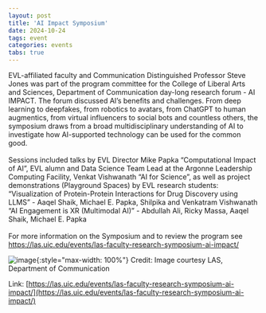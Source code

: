 ```yaml
---
layout: post
title: 'AI Impact Symposium'
date: 2024-10-24
tags: event
categories: events
tabs: true
---
```


EVL-affiliated faculty and Communication Distinguished Professor Steve Jones was part of the program committee for the College of Liberal Arts and Sciences, Department of Communication day-long research forum - AI IMPACT.  The forum discussed AI&rsquo;s benefits and challenges. From deep learning to deepfakes, from robotics to avatars, from ChatGPT to human augmentics, from virtual influencers to social bots and countless others, the symposium draws from a broad multidisciplinary understanding of AI to investigate how AI-supported technology can be used for the common good.<br><br>
Sessions included talks by EVL Director Mike Papka &ldquo;Computational Impact of AI&rdquo;, EVL alumn and Data Science Team Lead at the Argonne Leadership Computing Facility, Venkat Vishwanath &ldquo;AI for Science&rdquo;, as well as project demonstrations (Playground Spaces) by EVL research students:<br>
&ldquo;Visualization of Protein-Protein Interactions for Drug Discovery using LLMS&rdquo; - Aaqel Shaik, Michael E. Papka, Shilpika and Venkatram Vishwanath<br>
&ldquo;AI Engagement is XR (Multimodal AI)&rdquo; - Abdullah Ali, Ricky Massa, Aaqel Shaik, Michael E. Papka<br><br>
For more information on the Symposium and to review the program see <a href="https://las.uic.edu/events/las-faculty-research-symposium-ai-impact/">https://las.uic.edu/events/las-faculty-research-symposium-ai-impact/</a>

![image](https://www.evl.uic.edu/output/originals/ai_impact.png-srcw.jpg){:style="max-width: 100%"}
Credit: Image courtesy LAS, Department of Communication


Link: [https://las.uic.edu/events/las-faculty-research-symposium-ai-impact/](https://las.uic.edu/events/las-faculty-research-symposium-ai-impact/)
